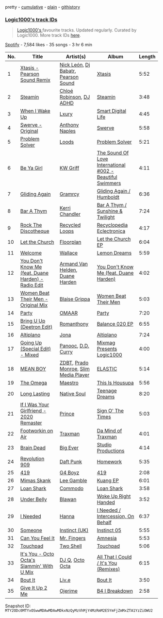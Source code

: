 pretty - [cumulative](/playlists/cumulative/37i9dQZF1DWWbEGrb2ydWx.md) - [plain](/playlists/plain/37i9dQZF1DWWbEGrb2ydWx) - [githistory](https://github.githistory.xyz/mackorone/spotify-playlist-archive/blob/main/playlists/plain/37i9dQZF1DWWbEGrb2ydWx)

### [Logic1000's track IDs](https://open.spotify.com/playlist/37i9dQZF1DWWbEGrb2ydWx)

> <a href="spotify:artist:2EFsfh1zewsSWhDINv7j1I">Logic1000's </a> favourite tracks\.  Updated regularly\. Curated by Logic1000\. More track IDs <a href="spotify:genre:track\_id">here</a>.

[Spotify](https://open.spotify.com/user/spotify) - 7,584 likes - 35 songs - 3 hr 6 min

| No. | Title | Artist(s) | Album | Length |
|---|---|---|---|---|
| 1 | [Xtasis \- Pearson Sound Remix](https://open.spotify.com/track/4tMJ5fUgsUXP6ZXwylA18l) | [Nick León](https://open.spotify.com/artist/3qOGTt4eTeEkCn3efhAGu2), [Dj Babatr](https://open.spotify.com/artist/2VAqLzkNHs0cre3T6i1PHD), [Pearson Sound](https://open.spotify.com/artist/3lN70MoiO9u6b95CsTeB1J) | [Xtasis](https://open.spotify.com/album/2HznhW4oaShSmaZDnBNZN8) | 5:52 |
| 2 | [Steamin](https://open.spotify.com/track/1eJHtjhx9G89WPHHX20ndU) | [Chloé Robinson](https://open.spotify.com/artist/0Qpm94Bbsi44jMAXg0cI66), [DJ ADHD](https://open.spotify.com/artist/7hOtK8fa4BkYO3CvLMpZCo) | [Steamin](https://open.spotify.com/album/00ciJacke9mRfbm616SfWq) | 3:48 |
| 3 | [When I Wake Up](https://open.spotify.com/track/4kITQYzPZ9OXQfKzkGjq0F) | [Lxury](https://open.spotify.com/artist/65A90NWrD8qdbNtsRgVXdf) | [Smart Digital Life](https://open.spotify.com/album/46mxwhtl9CpMp8r3rwulza) | 4:45 |
| 4 | [Swerve \- Original](https://open.spotify.com/track/0pHHkGebNzudbTDi8iNn1N) | [Anthony Naples](https://open.spotify.com/artist/20bB5IFRjHw1EIAHvZ3tgd) | [Swerve](https://open.spotify.com/album/3YS53BlC7sLJLh4cRC0GYV) | 5:58 |
| 5 | [Problem Solver](https://open.spotify.com/track/2I0wKFcGQvTtWIPTgonSEG) | [Loods](https://open.spotify.com/artist/1uF7AFfGahplhiaHEy9NNl) | [Problem Solver](https://open.spotify.com/album/1VUt9pbaByPY4vi2hE9NKf) | 5:21 |
| 6 | [Be Ya Girl](https://open.spotify.com/track/2SYtKPPZGyObiLe2XrqEfY) | [KW Griff](https://open.spotify.com/artist/0c93ipDYZUvYQEKgAs1Vfu) | [The Sound Of Love International \#002 \- Beautiful Swimmers](https://open.spotify.com/album/2cxbgAp9U7ZubuZ2ygijXk) | 4:11 |
| 7 | [Gliding Again](https://open.spotify.com/track/7058YTwSeVovkFLkfT4G46) | [Gramrcy](https://open.spotify.com/artist/7a3X8KBiTfkloCTu0i3aXA) | [Gliding Again / Humboldt](https://open.spotify.com/album/4y3MYEatY1MjzUVrJHG8tm) | 6:36 |
| 8 | [Bar A Thym](https://open.spotify.com/track/3ZIUUxXje25Py7lcWeHNE0) | [Kerri Chandler](https://open.spotify.com/artist/7nqpEU6DCHkNtK1bYsyS3W) | [Bar A Thym / Sunshine & Twilight](https://open.spotify.com/album/7myHq20xdrIj5f31Sb0NED) | 7:24 |
| 9 | [Rock The Discotheque](https://open.spotify.com/track/7dmY0pFK9jG2tf2QOXYOhs) | [Recycled Loops](https://open.spotify.com/artist/0JFETqWYFXjbXHPP9Xkwbn) | [Recyclopedia Eclectronica](https://open.spotify.com/album/6wv5ydrs4opTZIHUuWStu7) | 4:17 |
| 10 | [Let the Church](https://open.spotify.com/track/3olwGWpo3iX1tvMUnAkMI7) | [Floorplan](https://open.spotify.com/artist/0RBnTX5xoVa1bDYt9Qbies) | [Let the Church EP](https://open.spotify.com/album/7uSfmTl7QzA3g1guwvFkaS) | 6:04 |
| 11 | [Welcome](https://open.spotify.com/track/1K5wDXoWsj0wmqOBRH8kbd) | [Wallace](https://open.spotify.com/artist/2VosWday4AoFOXDJgYoDjm) | [Lemon Dreams](https://open.spotify.com/album/3SVC2qWxFPt01NexwJnsSl) | 5:59 |
| 12 | [You Don't Know Me \(feat\. Duane Harden\) \- Radio Edit](https://open.spotify.com/track/7BpyfQEmvi0sUmOq29plEE) | [Armand Van Helden](https://open.spotify.com/artist/3cQA9WH8liZfeja1DxcDYE), [Duane Harden](https://open.spotify.com/artist/6t8VAB5OTHKxi4p1I5aqn0) | [You Don't Know Me \(feat\. Duane Harden\)](https://open.spotify.com/album/62vJ3t4nZ50SigVCT6TUwb) | 4:02 |
| 13 | [Women Beat Their Men \- Original Mix](https://open.spotify.com/track/58gKrNp0xZ0CbDIcFTDkac) | [Blaise Grippa](https://open.spotify.com/artist/6oEakegyq9WomxaGSv8eoM) | [Women Beat Their Men](https://open.spotify.com/album/52PjdLU8qP16PyfDLbp7L4) | 5:03 |
| 14 | [Party](https://open.spotify.com/track/0WOjqV7h1gWj9GXJd783vQ) | [OMAAR](https://open.spotify.com/artist/6HGEETd1VDYLe7nSF50s57) | [Party](https://open.spotify.com/album/0syQXVr2ty75eOoTLjApyz) | 7:20 |
| 15 | [Bring U Up \(Deetron Edit\)](https://open.spotify.com/track/1XGGeTyTVgOzdFyN7KRXVM) | [Romanthony](https://open.spotify.com/artist/1xKryNto8SDKl2E6lBs23J) | [Balance 020 EP](https://open.spotify.com/album/1n9SfImrxv5HR9zaNmJa8K) | 6:55 |
| 16 | [Altiplano](https://open.spotify.com/track/6Rb4zQKBhAnsUbmewFNoH5) | [Jona](https://open.spotify.com/artist/5Ot15viWyy2y8y7eDaH6RY) | [Altiplano](https://open.spotify.com/album/17FIQTazK1JsqOtLSoNXbV) | 7:24 |
| 17 | [Going Up \(Special Edit\) \- Mixed](https://open.spotify.com/track/54gdGwilCbDleaYz0O3lIe) | [Panooc](https://open.spotify.com/artist/0SoeuXQ9sFMWE7hb9IV023), [D.D\. Curry](https://open.spotify.com/artist/5NFtkoeKy6k79TdoOqsEb2) | [Mixmag Presents Logic1000](https://open.spotify.com/album/5RtXdNzE9CUqaAvzgDhi1X) | 4:00 |
| 18 | [MEAN BOY](https://open.spotify.com/track/4qYjy3A5Jk7YIcWTHWYPeC) | [ZDBT](https://open.spotify.com/artist/68KFHlDFncH62HCfIdH2tj), [Prado Monroe](https://open.spotify.com/artist/1Tw87xR7p102yY4fqusZzq), [Slim Media Player](https://open.spotify.com/artist/0Bf5T1UU0g3YYNrJijScNR) | [ELASTIC](https://open.spotify.com/album/6DCtTHrowhDjpEwC0HgZuI) | 5:14 |
| 19 | [The Omega](https://open.spotify.com/track/3e7i4ux1lbOJIWEAJxzNwj) | [Maestro](https://open.spotify.com/artist/36qY2GiiA6O32e7iWGlrqF) | [This Is Housupa](https://open.spotify.com/album/1gtfsGXrX0TCK6O6wGNzTf) | 5:56 |
| 20 | [Long Lasting](https://open.spotify.com/track/0kVwU9vTrpFLPzdmoRloFz) | [Native Soul](https://open.spotify.com/artist/1YhcreGr3lGJf6nOne2AIv) | [Teenage Dreams](https://open.spotify.com/album/6088Sj5rAfVFzUxPKDq6jm) | 8:20 |
| 21 | [If I Was Your Girlfriend \- 2020 Remaster](https://open.spotify.com/track/2laui4O0tY1GDZcsB7iJtK) | [Prince](https://open.spotify.com/artist/5a2EaR3hamoenG9rDuVn8j) | [Sign O' The Times](https://open.spotify.com/album/2QuHyvguNhl5kfdoE17RRe) | 5:03 |
| 22 | [Footworkin on Air](https://open.spotify.com/track/6KmFqDL2TsfzoK4QJqTXjL) | [Traxman](https://open.spotify.com/artist/0KyFKunOclAI5jah1T55lh) | [Da Mind of Traxman](https://open.spotify.com/album/3NCTZXvanzWpQeafprDljK) | 4:01 |
| 23 | [Brain Dead](https://open.spotify.com/track/73EgprFohLuoyplgq6RdcH) | [Big Ever](https://open.spotify.com/artist/6S6PrVKF41V5qJxz4fZB56) | [Studio Productions](https://open.spotify.com/album/09aGGMPXDAQL0P4Re59bTO) | 4:14 |
| 24 | [Revolution 909](https://open.spotify.com/track/5pgZpHqfv4TSomtkfGZGrG) | [Daft Punk](https://open.spotify.com/artist/4tZwfgrHOc3mvqYlEYSvVi) | [Homework](https://open.spotify.com/album/5uRdvUR7xCnHmUW8n64n9y) | 5:35 |
| 25 | [419](https://open.spotify.com/track/4tdaILNdlZ1sw06bC6ZQNA) | [G4 Boyz](https://open.spotify.com/artist/4ZtqSJYEh407LR6NM5hNcS) | [419](https://open.spotify.com/album/33PUnGYebYvH18jn3AhB0n) | 2:08 |
| 26 | [Mimas Skank](https://open.spotify.com/track/4W9Lzldldx5G5F9EgvsycR) | [Lee Gamble](https://open.spotify.com/artist/2rLO4bUyq7Q17bInl6CBux) | [Kuang EP](https://open.spotify.com/album/4mJoPsC92IJug1MO9fCpYK) | 6:01 |
| 27 | [Loan Shark](https://open.spotify.com/track/54gKTksEuKJ9WguLOKh4Zm) | [Commodo](https://open.spotify.com/artist/2ZUJPPIpRK31hReRC22ZmT) | [Loan Shark](https://open.spotify.com/album/2zJV0AJrgQrN3JolxjpPMl) | 3:58 |
| 28 | [Under Belly](https://open.spotify.com/track/29EqYPuLdMrl6sQwq4nh2X) | [Blawan](https://open.spotify.com/artist/64kN9EkSTHYhda2FupL0KI) | [Woke Up Right Handed](https://open.spotify.com/album/6aK9NotwcbuNOwn6i6aUdH) | 3:52 |
| 29 | [I Needed](https://open.spotify.com/track/4vyOcxU4oEyzEhBMFheHBj) | [Hanna](https://open.spotify.com/artist/0s7581IIWDf3wgPuifQeMB) | [I Needed / Intercession, On Behalf](https://open.spotify.com/album/5FyTGjsgSg6DCtg5oxui1p) | 6:37 |
| 30 | [Someone](https://open.spotify.com/track/2EXlqNBqvF0omDZJhaD0Wb) | [Instinct \(UK\)](https://open.spotify.com/artist/2sl9ekjwH9yLHO9JLA7BVH) | [Instinct 05](https://open.spotify.com/album/4l7dBjj7mUI2qGJW15scaV) | 5:55 |
| 31 | [Can You Feel It](https://open.spotify.com/track/4mNwbj8hTUjbyZSHdQVIuL) | [Mr\. Fingers](https://open.spotify.com/artist/0dRiUTGvNV17AMIULRYsvn) | [Amnesia](https://open.spotify.com/album/201nAW1V2QI2jDbGci7K3g) | 5:53 |
| 32 | [Touchpad](https://open.spotify.com/track/2Zi6jLDMzAgfEN737xzx08) | [Two Shell](https://open.spotify.com/artist/4mcHKwboFDmpDBQ4fiOrf3) | [Touchpad](https://open.spotify.com/album/7KcclOnM2pTnDtb9ByZV7a) | 5:06 |
| 33 | [It's You \- Octo Octa's Slammin' With U Mix](https://open.spotify.com/track/1inTGt166sA1VwAV3iVgzs) | [DJ Q](https://open.spotify.com/artist/7dDPt2xIGymSDddx80OfF1), [Octo Octa](https://open.spotify.com/artist/2GH8Mzo3Ur1AdOnGUUpt17) | [All That I Could / It's You \(Remixes\)](https://open.spotify.com/album/1Gcn2aWU5uGglaXLfKFq5t) | 6:15 |
| 34 | [Bout It](https://open.spotify.com/track/4otz99vDZEYwE8DBPk8EW7) | [Liv.e](https://open.spotify.com/artist/0YCL71Clky5els6NireSBP) | [Bout It](https://open.spotify.com/album/5VGDL0LsNukMUzmmXmLJSI) | 3:50 |
| 35 | [Give It Up 2 Me](https://open.spotify.com/track/3X7wVYr4XpzGgoXmQVnrJo) | [Ojerime](https://open.spotify.com/artist/2kVmW0EZG23dqsqeRZ4Jg0) | [B4 I Breakdown](https://open.spotify.com/album/2KAWX279th7yUtgVIfD6TU) | 2:58 |

Snapshot ID: `MTY2ODc0MTYxOSwwMDAwMDAwMDkxNzQyMzVhMjY4MzRmM2E5YmFjZmMxZTA1YzZiOWU2`
